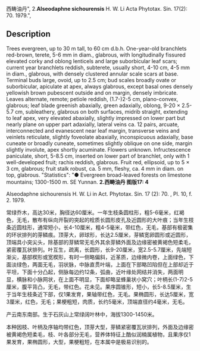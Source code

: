 西畴油丹",
2.**Alseodaphne sichourensis** H. W. Li Acta Phytotax. Sin. 17(2): 70. 1979.",

## Description
Trees evergreen, up to 30 m tall, to 60 cm d.b.h. One-year-old branchlets red-brown, terete, 5-6 mm in diam., glabrous, with longitudinally fissured elevated corky and oblong lenticels and large suborbicular leaf scars; current year branchlets reddish, subterete, usually short, 4-10 cm, 4-5 mm in diam., glabrous, with densely clustered annular scale scars at base. Terminal buds large, ovoid, up to 2.5 cm; bud scales broadly ovate or suborbicular, apiculate at apex, always glabrous, except basal ones densely yellowish brown pubescent outside and on margin, densely imbricate. Leaves alternate, remote; petiole reddish, (1.7-)2-5 cm, plano-convex, glabrous; leaf blade greenish abaxially, green adaxially, oblong, 9-20 × 2.5-5.7 cm, subleathery, glabrous on both surfaces, midrib straight, extending to leaf apex, very elevated abaxially, slightly impressed on lower part but nearly plane on upper part adaxially, lateral veins ca. 12 pairs, arcuate, interconnected and evanescent near leaf margin, transverse veins and veinlets reticulate, slightly foveolate abaxially, inconspicuous adaxially, base cuneate or broadly cuneate, sometimes slightly oblique on one side, margin slightly involute, apex shortly acuminate. Flowers unknown. Infructescence paniculate, short, 5-8.5 cm, inserted on lower part of branchlet, only with 1 well-developed fruit; rachis reddish, glabrous. Fruit red, ellipsoid, up to 5 × 3 cm, glabrous; fruit stalk robust, ca. 5 mm, fleshy, ca. 4 mm in diam. on top, glabrous.
  "Statistics": "● Evergreen broad-leaved forests on limestone mountains; 1300-1500 m. SE Yunnan.
**2.西畴油丹 图版17: 4**

Alseodaphne sichourensis H. W. Li in Act. Phytotax. Sin. 17 (2): 70. , Pl. 10, f. 2. 1979.

常绿乔木，高达30米，胸径达60厘米。一年生枝条圆柱形，粗5-6毫米，红褐色，无毛，散布有纵向开裂的突起的栓质长圆形皮孔及近圆形的大叶痕；当年生枝条近圆柱形，通常短小，长4-10厘米，粗4-5毫米，带红色，无毛，基部有极密集的环状排列的芽鳞痕。顶芽大，卵球形，长达2.5厘米，芽鳞宽卵圆形或近圆形，顶端具小突尖头，除基部的芽鳞常无毛外其余芽鳞外面及边缘密被黄褐色短柔毛，紧密覆瓦状排列。叶互生，疏离，长圆形，长9-20厘米，宽2.5-5.7厘米，先端短渐尖，基部楔形或宽楔形，有时一侧略偏斜，近革质，边缘微内卷，上面绿色，下面淡绿色，两面无毛，羽状脉，中脉直贯叶端，上面在下部略凹陷但在上部却近于平坦，下面十分凸起，侧脉每边约12条，弧曲，近叶缘处网结并消失，两面明显，横脉和小脉网状，在上面不明显，下面却略呈蜂巢状小窝穴；叶柄长(1-7)2-5厘米，腹平背凸，无毛，带红色。花未见。果序圆锥形，短小，长5-8.5厘米，生于当年生枝条近下部，仅1果发育，果轴带红色，无毛。果椭圆形，长达5厘米，宽3厘米，红色，无毛；果梗粗短，肉质，长约5毫米，顶端直径约4毫米，无毛。

产云南东南部。生于石灰山上常绿阔叶林中，海拔1300-1450米。

本种因枝、叶柄及序轴均带红色，顶芽大型，芽鳞紧密覆瓦状排列，外面及边缘密被黄褐色短柔毛，枝、叶各部分无毛，营养体特征上酷似润楠属植物，且果序仅1果发育，果椭圆形，大型，果梗粗短，在本属中是极易识别的。
